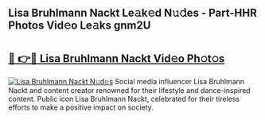 ## Lisa Bruhlmann Nackt Le𝚊k𝚎d N𝚞𝚍es - Part-HHR Photos Vid𝚎o Le𝚊ks gnm2U

# <h2><a href="http://fb7zf75.evod.top/?m=Lisa+Bruhlmann+Nackt">🔗 👉🔴 Lisa Bruhlmann Nackt Vid𝚎o Ph𝚘t𝚘s</a></h2>

[![Lisa Bruhlmann Nackt N𝚞d𝚎s](https://i.imgur.com/8V9OHl7.gif)](http://fb7zf75.evod.top/?m=Lisa+Bruhlmann+Nackt)
Social media influencer Lisa Bruhlmann Nackt and content creator renowned for their lifestyle and dance-inspired content. Public icon Lisa Bruhlmann Nackt, celebrated for their tireless efforts to make a positive impact on society. 
